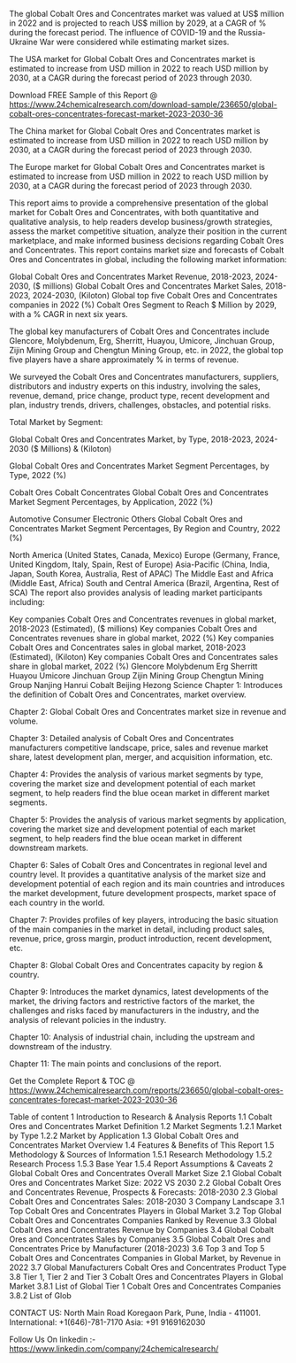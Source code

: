 The global Cobalt Ores and Concentrates market was valued at US$ million in 2022 and is projected to reach US$ million by 2029, at a CAGR of % during the forecast period. The influence of COVID-19 and the Russia-Ukraine War were considered while estimating market sizes.

The USA market for Global Cobalt Ores and Concentrates  market is estimated to increase from USD million in 2022 to reach USD million by 2030, at a CAGR during the forecast period of 2023 through 2030.

Download FREE Sample of this Report @ https://www.24chemicalresearch.com/download-sample/236650/global-cobalt-ores-concentrates-forecast-market-2023-2030-36

The China market for Global Cobalt Ores and Concentrates market is estimated to increase from USD million in 2022 to reach USD million by 2030, at a CAGR during the forecast period of 2023 through 2030.

The Europe market for Global Cobalt Ores and Concentrates market is estimated to increase from USD million in 2022 to reach USD million by 2030, at a CAGR during the forecast period of 2023 through 2030.

This report aims to provide a comprehensive presentation of the global market for Cobalt Ores and Concentrates, with both quantitative and qualitative analysis, to help readers develop business/growth strategies, assess the market competitive situation, analyze their position in the current marketplace, and make informed business decisions regarding Cobalt Ores and Concentrates. This report contains market size and forecasts of Cobalt Ores and Concentrates in global, including the following market information:

Global Cobalt Ores and Concentrates Market Revenue, 2018-2023, 2024-2030, ($ millions)
Global Cobalt Ores and Concentrates Market Sales, 2018-2023, 2024-2030, (Kiloton)
Global top five Cobalt Ores and Concentrates companies in 2022 (%)
Cobalt Ores Segment to Reach $ Million by 2029, with a % CAGR in next six years.

The global key manufacturers of Cobalt Ores and Concentrates include Glencore, Molybdenum, Erg, Sherritt, Huayou, Umicore, Jinchuan Group, Zijin Mining Group and Chengtun Mining Group, etc. in 2022, the global top five players have a share approximately % in terms of revenue.

We surveyed the Cobalt Ores and Concentrates manufacturers, suppliers, distributors and industry experts on this industry, involving the sales, revenue, demand, price change, product type, recent development and plan, industry trends, drivers, challenges, obstacles, and potential risks.

Total Market by Segment:

Global Cobalt Ores and Concentrates Market, by Type, 2018-2023, 2024-2030 ($ Millions) & (Kiloton)

Global Cobalt Ores and Concentrates Market Segment Percentages, by Type, 2022 (%)

Cobalt Ores
Cobalt Concentrates
Global Cobalt Ores and Concentrates Market Segment Percentages, by Application, 2022 (%)

Automotive
Consumer Electronic
Others
Global Cobalt Ores and Concentrates Market Segment Percentages, By Region and Country, 2022 (%)

North America (United States, Canada, Mexico)
Europe (Germany, France, United Kingdom, Italy, Spain, Rest of Europe)
Asia-Pacific (China, India, Japan, South Korea, Australia, Rest of APAC)
The Middle East and Africa (Middle East, Africa)
South and Central America (Brazil, Argentina, Rest of SCA)
The report also provides analysis of leading market participants including:

Key companies Cobalt Ores and Concentrates revenues in global market, 2018-2023 (Estimated), ($ millions)
Key companies Cobalt Ores and Concentrates revenues share in global market, 2022 (%)
Key companies Cobalt Ores and Concentrates sales in global market, 2018-2023 (Estimated), (Kiloton)
Key companies Cobalt Ores and Concentrates sales share in global market, 2022 (%)
Glencore
Molybdenum
Erg
Sherritt
Huayou
Umicore
Jinchuan Group
Zijin Mining Group
Chengtun Mining Group
Nanjing Hanrui Cobalt
Beijing Hezong Science
Chapter 1: Introduces the definition of Cobalt Ores and Concentrates, market overview.

Chapter 2: Global Cobalt Ores and Concentrates market size in revenue and volume.

Chapter 3: Detailed analysis of Cobalt Ores and Concentrates manufacturers competitive landscape, price, sales and revenue market share, latest development plan, merger, and acquisition information, etc.

Chapter 4: Provides the analysis of various market segments by type, covering the market size and development potential of each market segment, to help readers find the blue ocean market in different market segments.

Chapter 5: Provides the analysis of various market segments by application, covering the market size and development potential of each market segment, to help readers find the blue ocean market in different downstream markets.

Chapter 6: Sales of Cobalt Ores and Concentrates in regional level and country level. It provides a quantitative analysis of the market size and development potential of each region and its main countries and introduces the market development, future development prospects, market space of each country in the world.

Chapter 7: Provides profiles of key players, introducing the basic situation of the main companies in the market in detail, including product sales, revenue, price, gross margin, product introduction, recent development, etc.

Chapter 8: Global Cobalt Ores and Concentrates capacity by region & country.

Chapter 9: Introduces the market dynamics, latest developments of the market, the driving factors and restrictive factors of the market, the challenges and risks faced by manufacturers in the industry, and the analysis of relevant policies in the industry.

Chapter 10: Analysis of industrial chain, including the upstream and downstream of the industry.

Chapter 11: The main points and conclusions of the report.

Get the Complete Report & TOC @ https://www.24chemicalresearch.com/reports/236650/global-cobalt-ores-concentrates-forecast-market-2023-2030-36

Table of content
1 Introduction to Research & Analysis Reports
1.1 Cobalt Ores and Concentrates Market Definition
1.2 Market Segments
1.2.1 Market by Type
1.2.2 Market by Application
1.3 Global Cobalt Ores and Concentrates Market Overview
1.4 Features & Benefits of This Report
1.5 Methodology & Sources of Information
1.5.1 Research Methodology
1.5.2 Research Process
1.5.3 Base Year
1.5.4 Report Assumptions & Caveats
2 Global Cobalt Ores and Concentrates Overall Market Size
2.1 Global Cobalt Ores and Concentrates Market Size: 2022 VS 2030
2.2 Global Cobalt Ores and Concentrates Revenue, Prospects & Forecasts: 2018-2030
2.3 Global Cobalt Ores and Concentrates Sales: 2018-2030
3 Company Landscape
3.1 Top Cobalt Ores and Concentrates Players in Global Market
3.2 Top Global Cobalt Ores and Concentrates Companies Ranked by Revenue
3.3 Global Cobalt Ores and Concentrates Revenue by Companies
3.4 Global Cobalt Ores and Concentrates Sales by Companies
3.5 Global Cobalt Ores and Concentrates Price by Manufacturer (2018-2023)
3.6 Top 3 and Top 5 Cobalt Ores and Concentrates Companies in Global Market, by Revenue in 2022
3.7 Global Manufacturers Cobalt Ores and Concentrates Product Type
3.8 Tier 1, Tier 2 and Tier 3 Cobalt Ores and Concentrates Players in Global Market
3.8.1 List of Global Tier 1 Cobalt Ores and Concentrates Companies
3.8.2 List of Glob

CONTACT US:
North Main Road Koregaon Park, Pune, India - 411001.
International: +1(646)-781-7170
Asia: +91 9169162030

Follow Us On linkedin :- https://www.linkedin.com/company/24chemicalresearch/
